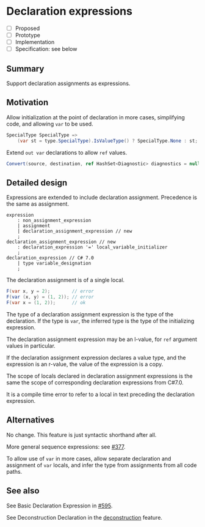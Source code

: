 # Declaration expressions

* [ ] Proposed
* [ ] Prototype
* [ ] Implementation
* [ ] Specification: see below

## Summary
[summary]: #summary

Support declaration assignments as expressions.

## Motivation
[motivation]: #motivation

Allow initialization at the point of declaration in more cases, simplifying code, and allowing `var` to be used.
```c#
SpecialType SpecialType =>
    (var st = type.SpecialType).IsValueType() ? SpecialType.None : st;
```

Extend `out var` declarations to allow `ref` values.
```c#
Convert(source, destination, ref HashSet<Diagnostic> diagnostics = null);
```

## Detailed design
[design]: #detailed-design

Expressions are extended to include declaration assignment. Precedence is the same as assignment.

```antlr
expression
    : non_assignment_expression
    | assignment
    | declaration_assignment_expression // new
    ;
declaration_assignment_expression // new
    : declaration_expression '=' local_variable_initializer
    ;
declaration_expression // C# 7.0
    | type variable_designation
    ;
```

The declaration assignment is of a single local.
```c#
F(var x, y = 2);        // error
F(var (x, y) = (1, 2)); // error
F(var x = (1, 2));      // ok
```

The type of a declaration assignment expression is the type of the declaration.
If the type is `var`, the inferred type is the type of the initializing expression. 

The declaration assignment expression may be an l-value, for `ref` argument values in particular.

If the declaration assignment expression declares a value type, and the expression is an r-value, the value of
the expression is a copy.

The scope of locals declared in declaration assignment expressions is the same the scope of corresponding declaration expressions from C#7.0.

It is a compile time error to refer to a local in text preceding the declaration expression.

## Alternatives
[alternatives]: #alternatives
No change. This feature is just syntactic shorthand after all.

More general sequence expressions: see [#377](https://github.com/dotnet/csharplang/issues/377).

To allow use of `var` in more cases, allow separate declaration and assignment of `var` locals,
and infer the type from assignments from all code paths.

## See also
[see-also]: #see-also
See Basic Declaration Expression in [#595](https://github.com/dotnet/csharplang/issues/595).

See Deconstruction Declaration in the [deconstruction](https://github.com/dotnet/roslyn/blob/master/docs/features/deconstruction.md) feature.
